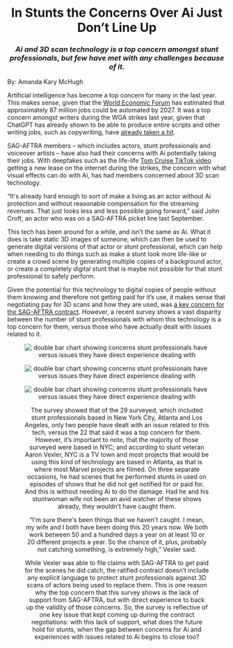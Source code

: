 <!DOCTYPE html>
<html lang="en" dir="ltr">
  <head>
    <meta charset="utf-8">
    <title>In Stunts the Concerns Over Ai Just Don’t Line Up</title>
    <link rel="stylesheet" href="style-sheet.css">
  </head>
  <body>
    <div class="main">
      <h1>
        <center>In Stunts the Concerns Over Ai Just Don’t Line Up</center>
      </h1>
      <h3><center><i>Ai and 3D scan technology is a top concern amongst stunt professionals, but few have met with any challenges because of it.</i></center></h3>
      <p>By: Amanda Kary McHugh</p>
      <p>Artificial intelligence has become a top concern for many in the last year. This makes sense, given that the <a href=https://www.weforum.org/reports/the-future-of-jobs-report-2023/digest/>World Economic Forum</a> has estimated that approximately 87 million jobs could be automated by 2027. It was a top concern amongst writers during the WGA strikes last year, given that ChatGPT has already shown to be able to produce entire scripts and other writing jobs, such as copywriting, have <a href=https://www.washingtonpost.com/technology/2023/06/02/ai-taking-jobs/>already taken a hit</a>. 
</p>
<p>SAG-AFTRA members – which includes actors, stunt professionals and voiceover artists – have also had their concerns with Ai potentially taking their jobs. With deepfakes such as the life-life <a href=https://www.cnn.com/2021/08/06/tech/tom-cruise-deepfake-tiktok-company/index.html>Tom Cruise TikTok video</a> getting a new lease on the internet during the strikes, the concern with what visual effects can do with Ai, has had members concerned about 3D scan technology.</p>
<p>“It's already hard enough to sort of make a living as an actor without Ai protection and without reasonable compensation for the streaming revenues. That just looks less and less possible going forward,” said John Croft, an actor who was on a SAG-AFTRA picket line last September.</p>
<p>This tech has been around for a while, and isn’t the same as Ai. What it does is take static 3D images of someone, which can then be used to generate digital versions of that actor or stunt professional, which can help when needing to do things such as make a stunt look more life-like or create a crowd scene by generating multiple copies of a background actor, or create a completely digital stunt that is maybe not possible for that stunt professional to safely perform.</p>
<p>Given the potential for this technology to digital copies of people without them knowing and therefore not getting paid for it’s use, it makes sense that negotiating pay for 3D scans and how they are used, was <a href=https://variety.com/2023/biz/news/sag-aftra-background-actors-artificial-intelligence-1235673432/>a key concern for the SAG-AFTRA contract</a>. However, a recent survey  shows a vast disparity between the number of stunt professionals with whom this technology is a top concern for them, versus those who have actually dealt with issues related to it.</p>
<p><center><figure>
        <p><img src="graphs/McHugh_InfoDesign_FinalProject NO HEADLINE_Web.png" alt="double bar chart showing concerns stunt professionals have versus issues they have direct experience dealing with" class="fr fic fr-dib desktop-only" style="max-width: 800p"></p>
        <p><img src="graphs/McHugh_InfoDesign_FinalProject NO HEADLINE_Tablet.png" alt="double bar chart showing concerns stunt professionals have versus issues they have direct experience dealing with" class="fr fic fr-dib desktop-only" style="max-width: 600p"></p>
        <p><img src="graphs/McHugh_InfoDesign_FinalProject NO HEADLINE_Mobile.png" alt="double bar chart showing concerns stunt professionals have versus issues they have direct experience dealing with" class="fr fic fr-dib desktop-only" style="max-width: 300p"></p>
<p>The survey showed that of the 29 surveyed, which included stunt professionals based in New York City, Atlanta and Los Angeles, only two people have dealt with an issue related to this tech, versus the 22 that said it was a top concern for them. However, it’s important to note, that the majority of those surveyed were based in NYC; and according to stunt veteran Aaron Vexler, NYC is a TV town and most projects that would be using this kind of technology are based in Atlanta, as that is where most Marvel projects are filmed. On three separate occasions, he had scenes that he performed stunts in used on episodes of shows that he did not get notified for or paid for. And this is without needing Ai to do the damage. Had he and his stuntwoman wife not been an avid watcher of these shows already, they wouldn’t have caught them.</p>
<p>“I'm sure there's been things that we haven't caught. I mean, my wife and I both have been doing this 20 years now. We both work between 50 and a hundred days a year on at least 10 or 20 different projects a year. So the chance of it, plus, probably not catching something, is extremely high,” Vexler said.</p>
<p>While Vexler was able to file claims with SAG-AFTRA to get paid for the scenes he did catch, the ratified contract doesn’t include any explicit language to protect stunt professionals against 3D scans of actors being used to replace them. This is one reason why the top concern that this survey shows is the lack of support from SAG-AFTRA, but with direct experience to back up the validity of those concerns. So, the survey is reflective of one key issue that kept coming up during the contract negotiations: with this lack of support, what does the future hold for stunts, when the gap between concerns for Ai and experiences with issues related to Ai begins to close too?</p>
    </div>
  </body>
</html>
